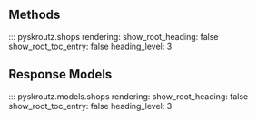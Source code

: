 ## Methods

::: pyskroutz.shops
    rendering:
      show_root_heading: false
      show_root_toc_entry: false
      heading_level: 3

## Response Models
::: pyskroutz.models.shops
    rendering:
      show_root_heading: false
      show_root_toc_entry: false
      heading_level: 3